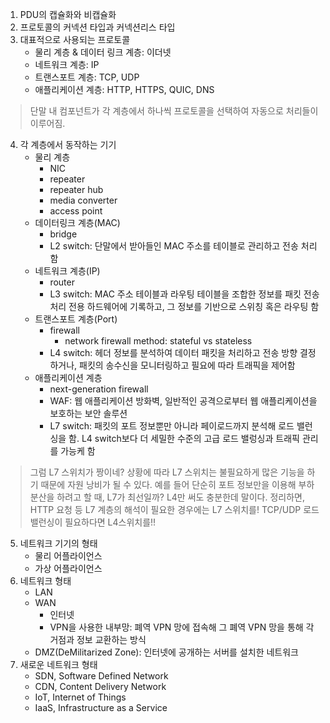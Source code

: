 1. PDU의 캡슐화와 비캡슐화
2. 프로토콜의 커넥션 타입과 커넥션리스 타입
3. 대표적으로 사용되는 프로토콜
	- 물리 계층 & 데이터 링크 계층: 이더넷
	- 네트워크 계층: IP
	- 트랜스포트 계층: TCP, UDP
	- 애플리케이션 계층: HTTP, HTTPS, QUIC, DNS
> 단말 내 컴포넌트가 각 계층에서 하나씩 프로토콜을 선택하여 자동으로 처리들이 이루어짐.
4. 각 계층에서 동작하는 기기
	- 물리 계층
		- NIC
		- repeater
		- repeater hub
		- media converter
		- access point
	- 데이터링크 계층(MAC)
		- bridge
		- L2 switch: 단말에서 받아들인 MAC 주소를 테이블로 관리하고 전송 처리함
	- 네트워크 계층(IP)
		- router
		- L3 switch: MAC 주소 테이블과 라우팅 테이블을 조합한 정보를 패킷 전송 처리 전용 하드웨어에 기록하고, 그 정보를 기반으로 스위칭 혹은 라우팅 함
	- 트랜스포트 계층(Port)
		- firewall
			- network firewall method: stateful vs stateless
		- L4 switch: 헤더 정보를 분석하여 데이터 패킷을 처리하고 전송 방향 결정하거나, 패킷의 송수신을 모니터링하고 필요에 따라 트래픽을 제어함
	- 애플리케이션 계층
		- next-generation firewall
		- WAF: 웹 애플리케이션 방화벽, 일반적인 공격으로부터 웹 애플리케이션을 보호하는 보안 솔루션
		- L7 switch: 패킷의 포트 정보뿐만 아니라 페이로드까지 분석해 로드 밸런싱을 함. L4 switch보다 더 세밀한 수준의 고급 로드 밸렁싱과 트래픽 관리를 가능케 함
> 그럼 L7 스위치가 짱이네?
> 상황에 따라 L7 스위치는 불필요하게 많은 기능을 하기 때문에 자원 낭비가 될 수 있다. 예를 들어 단순히 포트 정보만을 이용해 부하 분산을 하려고 할 때, L7가 최선일까? L4만 써도 충분한데 말이다.
> 정리하면, HTTP 요청 등 L7 계층의 해석이 필요한 경우에는 L7 스위치를! TCP/UDP 로드밸런싱이 필요하다면 L4스위치를!!
5. 네트워크 기기의 형태
	- 물리 어플라이언스
	- 가상 어플라이언스
6. 네트워크 형태
	- LAN
	- WAN
		- 인터넷
		- VPN을 사용한 내부망: 폐역 VPN 망에 접속해 그 폐역 VPN 망을 통해 각 거점과 정보 교환하는 방식
	- DMZ(DeMilitarized Zone): 인터넷에 공개하는 서버를 설치한 네트워크
7. 새로운 네트워크 형태
	- SDN, Software Defined Network
	- CDN, Content Delivery Network
	- IoT, Internet of Things
	- IaaS, Infrastructure as a Service